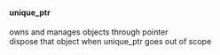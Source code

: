 #### unique_ptr  
owns and manages objects through pointer  
dispose that object when unique_ptr goes out of scope  
